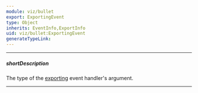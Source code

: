 ```yaml
---
module: viz/bullet
export: ExportingEvent
type: Object
inherits: EventInfo,ExportInfo
uid: viz/bullet:ExportingEvent
generateTypeLink: 
---
```

---
##### shortDescription
The type of the [exporting]({basewidgetpath}/Events/#exporting) event handler's argument.

---
<!-- Description goes here -->